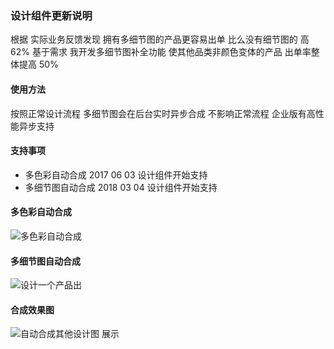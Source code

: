 ### 设计组件更新说明
根据 实际业务反馈发现 拥有多细节图的产品更容易出单 比么没有细节图的 高62% 
基于需求 我开发多细节图补全功能 使其他品类非颜色变体的产品 出单率整体提高  50%

#### 使用方法
按照正常设计流程 多细节图会在后台实时异步合成 不影响正常流程  企业版有高性能异步支持


#### 支持事项
- 多色彩自动合成     2017 06 03 设计组件开始支持
- 多细节图自动合成   2018 03 04 设计组件开始支持

#### 多色彩自动合成  

![多色彩自动合成](http://www.weicot.com/wp-content/uploads/2018/04/MORE_COLOR.png)

#### 多细节图自动合成  

![设计一个产品出](http://www.weicot.com/wp-content/uploads/2018/04/main.png)


#### 合成效果图

![自动合成其他设计图 展示](http://www.weicot.com/wp-content/uploads/2018/04/m-1.png)
